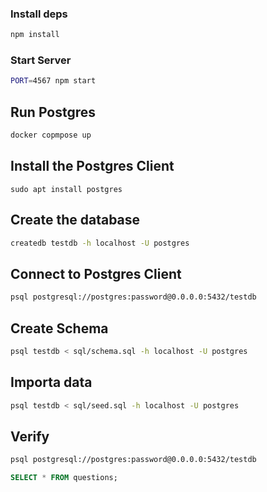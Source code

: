 ### Install deps
```sh
npm install
```

### Start Server
```sh
PORT=4567 npm start
```


## Run Postgres

```sh
docker copmpose up
```

## Install the Postgres Client

```
sudo apt install postgres
```

## Create the database

```sh
createdb testdb -h localhost -U postgres
```

## Connect to Postgres Client

```sh
psql postgresql://postgres:password@0.0.0.0:5432/testdb 
```

## Create Schema
```sh
psql testdb < sql/schema.sql -h localhost -U postgres
```
## Importa data
```sh
psql testdb < sql/seed.sql -h localhost -U postgres
```
## Verify

```sh
psql postgresql://postgres:password@0.0.0.0:5432/testdb 
```

```sql
SELECT * FROM questions;
```

